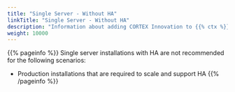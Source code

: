 ```yaml
---
title: "Single Server - Without HA"
linkTitle: "Single Server - Without HA"
description: "Information about adding CORTEX Innovation to {{% ctx %}} 7.2 on a single on-premise server without high availability (HA), including: information about components, supported architectures, prerequisites and installation instructions."
weight: 10000
---
```


{{% pageinfo %}}
Single server installations with HA are not recommended for the following scenarios:

* Production installations that are required to scale and support HA
{{% /pageinfo %}}
